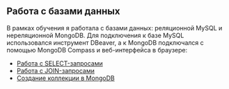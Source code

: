 ## Работа с базами данных

В рамках обучения я работала с базами данных: реляционной MySQL и нереляционной MongoDB. Для подключения к базе MySQL использовался инструмент DBeaver, а к MongoDB подключался с помощью MongoDB Compass и веб-интерфейса в браузере:
-  [Работа с SELECT-запросами](https://docs.google.com/spreadsheets/d/1aR0Jrc7y6r4Vgc_sEbpiFTLKQVEJNgozXM1mbZf2a5M/edit?usp=sharing)
-  [Работа с JOIN-запросами](https://docs.google.com/spreadsheets/d/1hxeqwgLLGNlAs_he-nHxVpW2Jiv5S0IIYWUlGY2MYF4/edit?usp=sharing)
-  [Создание коллекции в MongoDB](https://docs.google.com/spreadsheets/d/1gAjesAnlApx85BTBWvelK20HakeNrnirBjvILvS9_Bo/edit?usp=sharing)